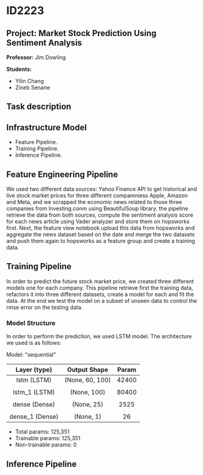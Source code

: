 # ID2223
## Project: Market Stock Prediction Using Sentiment Analysis
**Professor:**
Jim Dowling

**Students:**
- Yilin Chang
- Zineb Senane

## Task description

## Infrastructure Model
- Feature Pipeline. 
- Training Pipeline.
- Inference Pipeline.


## Feature Engineering Pipeline
We used two different data sources: Yahoo Finance API to get historical and live stock market prices for three different compamniess Apple, Amazon and Meta, and we scrapped the economic news related to those three companies from Investing.conm using BeautifulSoup library.
the pipeline retrieve the data from both sources, compute the sentiment analysis score for each news article using Vader analyzer and store them on hopsworks first. Next, the feature view notebook upload this data from hopsworks and aggregate the news dataset based on the date and merge the two datasets and push them again to hopsworks as a feature group and create a training data.

## Training Pipeline
In order to predict the future stock market price, we created three different models one for each company. This pipeline retrieve first the training data, refactors it into three different datasets, create a model for each and fit the data. At the end we test the model on a subset of unseen data to control the rmse error on the testing data.

### Model Structure
In order to perform the prediction, we used LSTM model. The architecture we used is as follows:

Model: "sequential"

| Layer (type)         |       Output Shape      |        Param    
|:-------------------:|:-----------------------:|:--------------:|
| lstm (LSTM)          |       (None, 60, 100)   |        42400  |  
|                      |                         |               |   
| lstm_1 (LSTM)        |       (None, 100)       |        80400  |   
|                      |                         |               |   
| dense (Dense)        |       (None, 25)        |        2525   |   
|                      |                         |               |   
| dense_1 (Dense)      |       (None, 1)         |        26     |   
                                                                 
- Total params: 125,351
- Trainable params: 125,351
- Non-trainable params: 0


## Inference Pipeline
